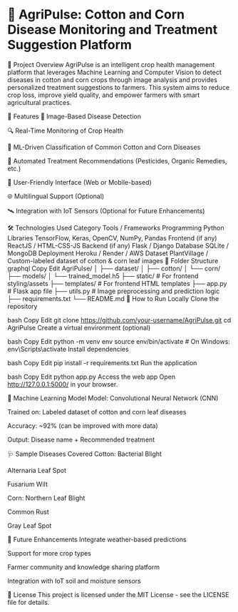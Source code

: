 # 🌾 AgriPulse: Cotton and Corn Disease Monitoring and Treatment Suggestion Platform
📌 Project Overview
AgriPulse is an intelligent crop health management platform that leverages Machine Learning and Computer Vision to detect diseases in cotton and corn crops through image analysis and provides personalized treatment suggestions to farmers. This system aims to reduce crop loss, improve yield quality, and empower farmers with smart agricultural practices.

🚀 Features
📸 Image-Based Disease Detection

🔍 Real-Time Monitoring of Crop Health

🧠 ML-Driven Classification of Common Cotton and Corn Diseases

💊 Automated Treatment Recommendations (Pesticides, Organic Remedies, etc.)

📱 User-Friendly Interface (Web or Mobile-based)

🌐 Multilingual Support (Optional)

🛰️ Integration with IoT Sensors (Optional for Future Enhancements)

🛠️ Technologies Used
Category	Tools / Frameworks
Programming	Python
Libraries	TensorFlow, Keras, OpenCV, NumPy, Pandas
Frontend (if any)	ReactJS / HTML-CSS-JS
Backend (if any)	Flask / Django
Database	SQLite / MongoDB
Deployment	Heroku / Render / AWS
Dataset	PlantVillage / Custom-labeled dataset of cotton & corn leaf images
📂 Folder Structure
graphql
Copy
Edit
AgriPulse/
│
├── dataset/
│   ├── cotton/
│   └── corn/
├── models/
│   └── trained_model.h5
├── static/               # For frontend styling/assets
├── templates/            # For frontend HTML templates
├── app.py                # Flask app file
├── utils.py              # Image preprocessing and prediction logic
├── requirements.txt
└── README.md
🧪 How to Run Locally
Clone the repository

bash
Copy
Edit
git clone https://github.com/your-username/AgriPulse.git
cd AgriPulse
Create a virtual environment (optional)

bash
Copy
Edit
python -m venv env
source env/bin/activate  # On Windows: env\Scripts\activate
Install dependencies

bash
Copy
Edit
pip install -r requirements.txt
Run the application

bash
Copy
Edit
python app.py
Access the web app
Open http://127.0.0.1:5000/ in your browser.

🧠 Machine Learning Model
Model: Convolutional Neural Network (CNN)

Trained on: Labeled dataset of cotton and corn leaf diseases

Accuracy: ~92% (can be improved with more data)

Output: Disease name + Recommended treatment

🩺 Sample Diseases Covered
Cotton:
Bacterial Blight

Alternaria Leaf Spot

Fusarium Wilt

Corn:
Northern Leaf Blight

Common Rust

Gray Leaf Spot

🌱 Future Enhancements
Integrate weather-based predictions

Support for more crop types

Farmer community and knowledge sharing platform

Integration with IoT soil and moisture sensors

📃 License
This project is licensed under the MIT License - see the LICENSE file for details.
